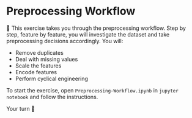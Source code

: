 # Preprocessing Workflow

🎯 This exercise takes you through the preprocessing workflow. Step by step, feature by feature, you will investigate the dataset and take preprocessing decisions accordingly. You will:

- Remove duplicates
- Deal with missing values
- Scale the features
- Encode features
- Perform cyclical engineering

To start the exercise, open `Preprocessing-Workflow.ipynb` in `jupyter notebook` and follow the instructions.


Your turn 🚀

